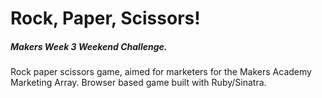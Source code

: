 # Rock, Paper, Scissors!

##### Makers Week 3 Weekend Challenge.

Rock paper scissors game, aimed for marketers for the Makers Academy Marketing Array. Browser based game built with Ruby/Sinatra.





